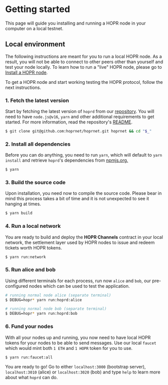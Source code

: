 <!-- ---
description: Your 5 minutes hello world using HOPR.
--- -->

# Getting started

This page will guide you installing and running a HOPR node in your computer on a local testnet.

## Local environment

The following instructions are meant for you to run a local HOPR node. As a result, you will not be able to connect to other peers other than yourself and test your node locally. To learn how to run a "live" HOPR node, please go to [Install a HOPR node](../install-hoprd/index.md).

To get a HOPR node and start working testing the HOPR protocol, follow the next instructions.

### 1. Fetch the latest version

Start by fetching the latest version of `hoprd` from our [repository](https://github.com/hoprnet/hoprnet). You will need to have `node.js@v16`, `yarn` and other additional requirements to get started. For more information, read the repository's [README](https://github.com/hoprnet/hoprnet#readme).

```bash
$ git clone git@github.com:hoprnet/hoprnet.git hoprnet && cd "$_"
```

### 2. Install all dependencies

Before you can do anything, you need to run `yarn`, which will default to `yarn install` and retrieve `hoprd`'s dependencies from [npmjs.org.](http://npmjs.org/)

```bash
$ yarn
```

### 3. Build the source code

Upon installation, you need now to compile the source code. Please bear in mind this process takes a bit of time and it is not unexpected to see it hanging at times.

```bash
$ yarn build
```

### 4. Run a local network

You are ready to build and deploy the **HOPR Channels** contract in your local network, the settlement layer used by HOPR nodes to issue and redeem tickets worth HOPR tokens.

```bash
$ yarn run:network
```

### 5. Run alice and bob

Using different terminals for each process, run now `alice` and `bob`, our pre-configured nodes which can be used to test the application.

```bash
# running normal node alice (separate terminal)
$ DEBUG=hopr* yarn run:hoprd:alice

# running normal node bob (separate terminal)
$ DEBUG=hopr* yarn run:hoprd:bob
```

### 6. Fund your nodes

With all your nodes up and running, you now need to have local HOPR tokens for your nodes to be able to send messages. Use our local `faucet` which would mint both `1 ETH` and `1 HOPR` token for you to use.

```bash
$ yarn run:faucet:all
```

You are ready to go! Go to either `localhost:3000` (bootstrap server), `localhost:3010` (alice) or `localhost:3020` (bob) and type `help` to learn more about what `hoprd` can do.
